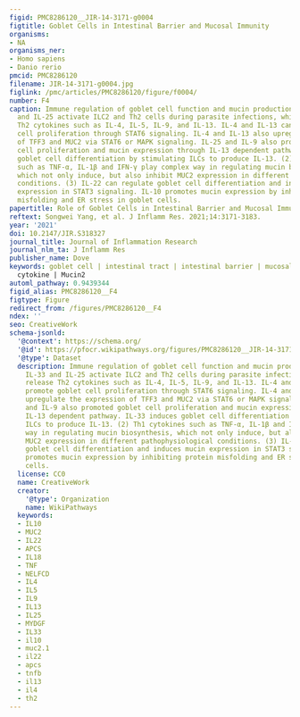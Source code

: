 ```yaml
---
figid: PMC8286120__JIR-14-3171-g0004
figtitle: Goblet Cells in Intestinal Barrier and Mucosal Immunity
organisms:
- NA
organisms_ner:
- Homo sapiens
- Danio rerio
pmcid: PMC8286120
filename: JIR-14-3171-g0004.jpg
figlink: /pmc/articles/PMC8286120/figure/f0004/
number: F4
caption: Immune regulation of goblet cell function and mucin production. (1) IL-33
  and IL-25 activate ILC2 and Th2 cells during parasite infections, which release
  Th2 cytokines such as IL-4, IL-5, IL-9, and IL-13. IL-4 and IL-13 can promote goblet
  cell proliferation through STAT6 signaling. IL-4 and IL-13 also upregulate the expression
  of TFF3 and MUC2 via STAT6 or MAPK signaling. IL-25 and IL-9 also promoted goblet
  cell proliferation and mucin expression through IL-13 dependent pathway. IL-33 induces
  goblet cell differentiation by stimulating ILCs to produce IL-13. (2) Th1 cytokines
  such as TNF-α, IL-1β and IFN-γ play complex way in regulating mucin biosynthesis,
  which not only induce, but also inhibit MUC2 expression in different pathophysiological
  conditions. (3) IL-22 can regulate goblet cell differentiation and induces mucin
  expression in STAT3 signaling. IL-10 promotes mucin expression by inhibiting protein
  misfolding and ER stress in goblet cells.
papertitle: Role of Goblet Cells in Intestinal Barrier and Mucosal Immunity.
reftext: Songwei Yang, et al. J Inflamm Res. 2021;14:3171-3183.
year: '2021'
doi: 10.2147/JIR.S318327
journal_title: Journal of Inflammation Research
journal_nlm_ta: J Inflamm Res
publisher_name: Dove
keywords: goblet cell | intestinal tract | intestinal barrier | mucosal immunity |
  cytokine | Mucin2
automl_pathway: 0.9439344
figid_alias: PMC8286120__F4
figtype: Figure
redirect_from: /figures/PMC8286120__F4
ndex: ''
seo: CreativeWork
schema-jsonld:
  '@context': https://schema.org/
  '@id': https://pfocr.wikipathways.org/figures/PMC8286120__JIR-14-3171-g0004.html
  '@type': Dataset
  description: Immune regulation of goblet cell function and mucin production. (1)
    IL-33 and IL-25 activate ILC2 and Th2 cells during parasite infections, which
    release Th2 cytokines such as IL-4, IL-5, IL-9, and IL-13. IL-4 and IL-13 can
    promote goblet cell proliferation through STAT6 signaling. IL-4 and IL-13 also
    upregulate the expression of TFF3 and MUC2 via STAT6 or MAPK signaling. IL-25
    and IL-9 also promoted goblet cell proliferation and mucin expression through
    IL-13 dependent pathway. IL-33 induces goblet cell differentiation by stimulating
    ILCs to produce IL-13. (2) Th1 cytokines such as TNF-α, IL-1β and IFN-γ play complex
    way in regulating mucin biosynthesis, which not only induce, but also inhibit
    MUC2 expression in different pathophysiological conditions. (3) IL-22 can regulate
    goblet cell differentiation and induces mucin expression in STAT3 signaling. IL-10
    promotes mucin expression by inhibiting protein misfolding and ER stress in goblet
    cells.
  license: CC0
  name: CreativeWork
  creator:
    '@type': Organization
    name: WikiPathways
  keywords:
  - IL10
  - MUC2
  - IL22
  - APCS
  - IL18
  - TNF
  - NELFCD
  - IL4
  - IL5
  - IL9
  - IL13
  - IL25
  - MYDGF
  - IL33
  - il10
  - muc2.1
  - il22
  - apcs
  - tnfb
  - il13
  - il4
  - th2
---
```

